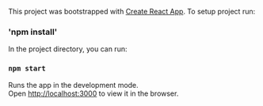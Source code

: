 This project was bootstrapped with [Create React App](https://github.com/facebookincubator/create-react-app).
To setup project run:

### 'npm install'

In the project directory, you can run:

### `npm start`

Runs the app in the development mode.<br>
Open [http://localhost:3000](http://localhost:3000) to view it in the browser.

